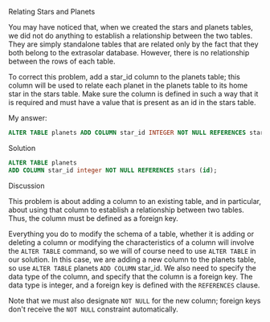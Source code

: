 
Relating Stars and Planets

You may have noticed that, when we created the stars and planets tables, we did not do anything to establish a relationship between the two tables. They are simply standalone tables that are related only by the fact that they both belong to the extrasolar database. However, there is no relationship between the rows of each table.

To correct this problem, add a star_id column to the planets table; this column will be used to relate each planet in the planets table to its home star in the stars table. Make sure the column is defined in such a way that it is required and must have a value that is present as an id in the stars table.


My answer:
```sql
ALTER TABLE planets ADD COLUMN star_id INTEGER NOT NULL REFERENCES stars(id);
```


Solution
```sql
ALTER TABLE planets
ADD COLUMN star_id integer NOT NULL REFERENCES stars (id);
```

Discussion

This problem is about adding a column to an existing table, and in particular, about using that column to establish a relationship between two tables. Thus, the column must be defined as a foreign key.

Everything you do to modify the schema of a table, whether it is adding or deleting a column or modifying the characteristics of a column will involve the `ALTER TABLE` command, so we will of course need to use `ALTER TABLE` in our solution. In this case, we are adding a new column to the planets table, so use `ALTER TABLE` planets `ADD COLUMN` star_id. We also need to specify the data type of the column, and specify that the column is a foreign key. The data type is integer, and a foreign key is defined with the `REFERENCES` clause.

Note that we must also designate `NOT NULL` for the new column; foreign keys don't receive the `NOT NULL` constraint automatically.
